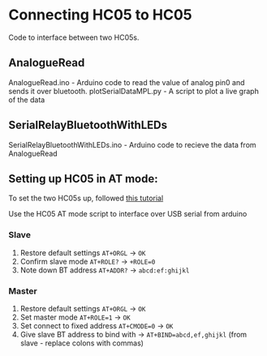 # Connecting HC05 to HC05
Code to interface between two HC05s. 
## AnalogueRead
AnalogueRead.ino - Arduino code to read the value of analog pin0 and sends it over bluetooth.
plotSerialDataMPL.py - A script to plot a live graph of the data
## SerialRelayBluetoothWithLEDs
SerialRelayBluetoothWithLEDs.ino - Arduino code to recieve the data from AnalogueRead
## Setting up HC05 in AT mode:
To set the two HC05s up, followed [this tutorial](http://howtomechatronics.com/tutorials/arduino/how-to-configure-pair-two-hc-05-bluetooth-module-master-slave-commands/)

Use the HC05 AT mode script to interface over USB serial from arduino
### Slave
1. Restore default settings `AT+ORGL` -> `OK`
2. Confirm slave mode `AT+ROLE?` -> `+ROLE=0`
3. Note down BT address `AT+ADDR?` -> `abcd:ef:ghijkl`

### Master
1. Restore default settings `AT+ORGL` -> `OK`
2. Set master mode `AT+ROLE=1` -> `OK`
4. Set connect to fixed address `AT+CMODE=0` -> `OK`
5. Give slave BT address to bind with -> `AT+BIND=abcd,ef,ghijkl` (from slave - replace colons with commas)



